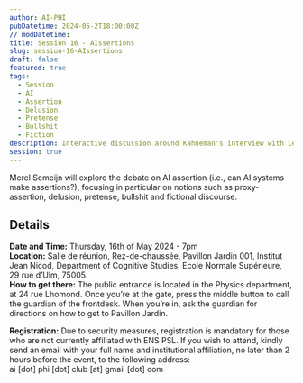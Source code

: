 ```yaml
---
author: AI-PHI
pubDatetime: 2024-05-2T18:00:00Z
// modDatetime:
title: Session 16 - AIssertions
slug: session-16-AIssertions
draft: false
featured: true
tags:
  - Session
  - AI
  - Assertion
  - Delusion
  - Pretense
  - Bullshit
  - Fiction
description: Interactive discussion around Kahneman's interview with Lex Fridman
session: true
---
```


Merel Semeijn will explore the debate on AI assertion (i.e., can AI systems make assertions?), focusing in particular on notions such as proxy-assertion, delusion, pretense, bullshit and fictional discourse.

## Details

**Date and Time:** Thursday, 16th of May 2024 - 7pm  
**Location:** Salle de réunion, Rez-de-chaussée, Pavillon Jardin 001, Institut Jean Nicod, Department of Cognitive Studies, Ecole Normale Supérieure, 29 rue d’Ulm, 75005.  
**How to get there:** The public entrance is located in the Physics department, at 24 rue Lhomond. Once you’re at the gate, press the middle button to call the guardian of the frontdesk. When you’re in, ask the guardian for directions on how to get to Pavillon Jardin.

**Registration:** Due to security measures, registration is mandatory for those who are not currently affiliated with ENS PSL. If you wish to attend, kindly send an email with your full name and institutional affiliation, no later than 2 hours before the event, to the following address:  
ai [dot] phi [dot] club [at] gmail [dot] com
